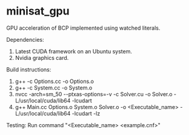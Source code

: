 # minisat_gpu
GPU acceleration of BCP implemented using watched literals.

Dependencies:
1. Latest CUDA framework on an Ubuntu system.
2. Nvidia graphics card.

Build instructions:
1. g++ -c Options.cc -o Options.o
2. g++ -c System.cc -o System.o
3. nvcc -arch=sm_50 --ptxas-options=-v -c Solver.cu -o Solver.o -L/usr/local/cuda/lib64 -lcudart
4. g++ Main.cc Options.o System.o Solver.o -o <Executable_name> -L/usr/local/cuda/lib64 -lcudart -lz

Testing:
Run command "<Executable_name> <example.cnf>"
